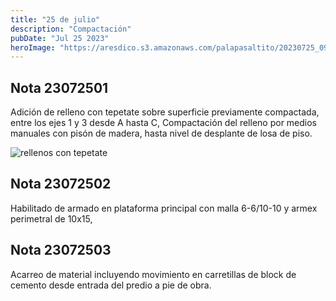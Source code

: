 ```yaml
---
title: "25 de julio"
description: "Compactación"
pubDate: "Jul 25 2023"
heroImage: "https://aresdico.s3.amazonaws.com/palapasaltito/20230725_094641.jpg"
---
```


## Nota 23072501

Adición de relleno con tepetate sobre superficie previamente compactada, entre los ejes 1 y 3 desde A hasta C, Compactación del relleno por medios manuales con pisón de madera, hasta nivel de desplante de losa de piso.

![rellenos con tepetate](https://aresdico.s3.amazonaws.com/palapasaltito/20230725_094641.jpg "rellenos con tepetate")

## Nota 23072502

Habilitado de armado en plataforma principal con malla 6-6/10-10 y armex perimetral de 10x15,

## Nota 23072503

Acarreo de material incluyendo movimiento en carretillas de block de cemento desde entrada del predio a pie de obra.
